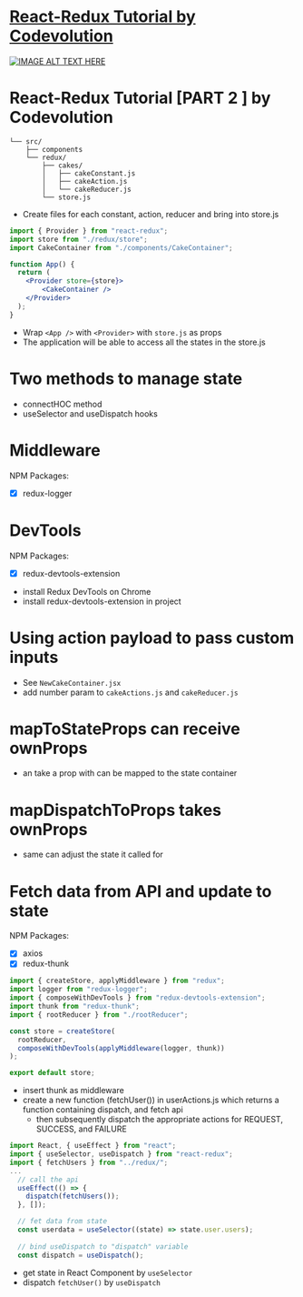 # [React-Redux Tutorial by Codevolution](https://www.youtube.com/playlist?list=PLC3y8-rFHvwheJHvseC3I0HuYI2f46oAK) 


[![IMAGE ALT TEXT HERE](https://img.youtube.com/vi/9boMnm5X9ak/0.jpg)](https://www.youtube.com/playlist?list=PLC3y8-rFHvwheJHvseC3I0HuYI2f46oAK)

# React-Redux Tutorial [PART 2 ] by Codevolution

```
└── src/
    ├── components
    └── redux/
        ├── cakes/
        │   ├── cakeConstant.js
        │   ├── cakeAction.js
        │   └── cakeReducer.js
        └── store.js
```

- Create files for each constant, action, reducer and bring into store.js

```jsx
import { Provider } from "react-redux";
import store from "./redux/store";
import CakeContainer from "./components/CakeContainer";

function App() {
  return (
    <Provider store={store}>
        <CakeContainer />
    </Provider>
  );
}

```

- Wrap `<App />` with `<Provider>` with `store.js` as props
- The application will be able to access all the states in the store.js

# Two methods to manage state

- connectHOC method 
- useSelector and useDispatch hooks

# Middleware 
NPM Packages:
- [x] redux-logger

# DevTools
NPM Packages:
- [x] redux-devtools-extension

- install Redux DevTools on Chrome
- install redux-devtools-extension in project

# Using action payload to pass custom inputs

- See `NewCakeContainer.jsx`
- add number param to `cakeActions.js` and `cakeReducer.js`

# mapToStateProps can receive ownProps

- an <ItemContainer /> take a prop with can be mapped to the state container

# mapDispatchToProps takes ownProps

- same <ItemContainer /> can adjust the state it called for

# Fetch data from API and update to state

NPM Packages:
- [x] axios
- [x] redux-thunk

```javascript
import { createStore, applyMiddleware } from "redux";
import logger from "redux-logger";
import { composeWithDevTools } from "redux-devtools-extension";
import thunk from "redux-thunk";
import { rootReducer } from "./rootReducer";

const store = createStore(
  rootReducer,
  composeWithDevTools(applyMiddleware(logger, thunk))
);

export default store;
```

- insert thunk as middleware
- create a new function (fetchUser()) in userActions.js which returns a function containing dispatch, and fetch api
  - then subsequently dispatch the appropriate actions for REQUEST, SUCCESS, and FAILURE

```jsx
import React, { useEffect } from "react";
import { useSelector, useDispatch } from "react-redux";
import { fetchUsers } from "../redux/";
...
  // call the api
  useEffect(() => {
    dispatch(fetchUsers());
  }, []);

  // fet data from state
  const userdata = useSelector((state) => state.user.users);
 
  // bind useDispatch to "dispatch" variable
  const dispatch = useDispatch();
```

- get state in React Component by `useSelector`
- dispatch `fetchUser()` by `useDispatch`